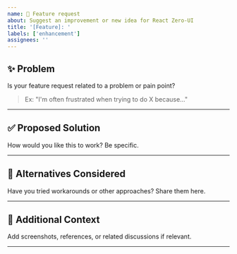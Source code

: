 ```yaml
---
name: 🚀 Feature request
about: Suggest an improvement or new idea for React Zero-UI
title: '[Feature]: '
labels: ['enhancement']
assignees: ''
---
```


## ✨ Problem

Is your feature request related to a problem or pain point?

> Ex: "I'm often frustrated when trying to do X because…"

---

## ✅ Proposed Solution

How would you like this to work? Be specific.

---

## 🔄 Alternatives Considered

Have you tried workarounds or other approaches? Share them here.

---

## 📎 Additional Context

Add screenshots, references, or related discussions if relevant.

---
